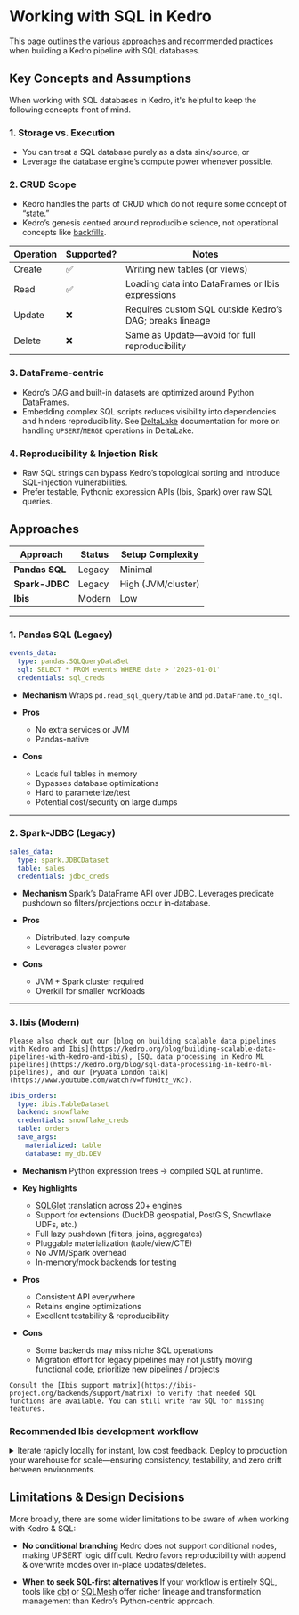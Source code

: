 
# Working with SQL in Kedro

This page outlines the various approaches and recommended practices when building a Kedro pipeline with SQL databases.

## Key Concepts and Assumptions

When working with SQL databases in Kedro, it's helpful to keep the following concepts front of mind.

### 1. Storage vs. Execution

- You can treat a SQL database purely as a data sink/source, or
- Leverage the database engine’s compute power whenever possible.

### 2. CRUD Scope

- Kedro handles the parts of CRUD which do not require some concept of “state.”
- Kedro’s genesis centred around reproducible science, not operational concepts like [backfills](https://www.ssp.sh/brain/backfill/).

| Operation | Supported? | Notes                                                   |
|-----------|------------|---------------------------------------------------------|
| Create    | ✅          | Writing new tables (or views)                           |
| Read      | ✅          | Loading data into DataFrames or Ibis expressions        |
| Update    | ❌          | Requires custom SQL outside Kedro’s DAG; breaks lineage |
| Delete    | ❌          | Same as Update—avoid for full reproducibility           |

### 3. DataFrame-centric

- Kedro’s DAG and built-in datasets are optimized around Python DataFrames.
- Embedding complex SQL scripts reduces visibility into dependencies and hinders reproducibility. See [DeltaLake](/docs/source/integrations/deltalake_versioning.md) documentation for more on handling `UPSERT`/`MERGE` operations in DeltaLake.

### 4. Reproducibility & Injection Risk

- Raw SQL strings can bypass Kedro’s topological sorting and introduce SQL-injection vulnerabilities.  
- Prefer testable, Pythonic expression APIs (Ibis, Spark) over raw SQL queries.

## Approaches

| Approach       | Status    | Setup Complexity   |
|----------------|--------|--------------------|
| **Pandas SQL** | Legacy | Minimal            |
| **Spark-JDBC** | Legacy | High (JVM/cluster) |
| **Ibis**       | Modern | Low                |

---

### 1. Pandas SQL (Legacy)

```yaml
events_data:
  type: pandas.SQLQueryDataSet
  sql: SELECT * FROM events WHERE date > '2025-01-01'
  credentials: sql_creds
```

- **Mechanism**
  Wraps `pd.read_sql_query/table` and `pd.DataFrame.to_sql`.
- **Pros**

  - No extra services or JVM
  - Pandas-native
- **Cons**

  - Loads full tables in memory
  - Bypasses database optimizations
  - Hard to parameterize/test
  - Potential cost/security on large dumps

---

### 2. Spark-JDBC (Legacy)

```yaml
sales_data:
  type: spark.JDBCDataset
  table: sales
  credentials: jdbc_creds
```

- **Mechanism**
  Spark’s DataFrame API over JDBC. Leverages predicate pushdown so filters/projections occur in-database.

- **Pros**

  - Distributed, lazy compute
  - Leverages cluster power
- **Cons**

  - JVM + Spark cluster required
  - Overkill for smaller workloads

---

### 3. Ibis (Modern)

```{tip}
Please also check out our [blog on building scalable data pipelines with Kedro and Ibis](https://kedro.org/blog/building-scalable-data-pipelines-with-kedro-and-ibis), [SQL data processing in Kedro ML pipelines](https://kedro.org/blog/sql-data-processing-in-kedro-ml-pipelines), and our [PyData London talk](https://www.youtube.com/watch?v=ffDHdtz_vKc).
```

```yaml
ibis_orders:
  type: ibis.TableDataset
  backend: snowflake
  credentials: snowflake_creds
  table: orders
  save_args:
    materialized: table
    database: my_db.DEV
```

- **Mechanism**
  Python expression trees → compiled SQL at runtime.
- **Key highlights**

  - [SQLGlot](https://github.com/tobymao/sqlglot) translation across 20+ engines
  - Support for extensions (DuckDB geospatial, PostGIS, Snowflake UDFs, etc.)
  - Full lazy pushdown (filters, joins, aggregates)
  - Pluggable materialization (table/view/CTE)
  - No JVM/Spark overhead
  - In-memory/mock backends for testing
- **Pros**

  - Consistent API everywhere
  - Retains engine optimizations
  - Excellent testability & reproducibility
- **Cons**

  - Some backends may miss niche SQL operations
  - Migration effort for legacy pipelines may not justify moving functional code, prioritize new pipelines / projects

```{warning}
Consult the [Ibis support matrix](https://ibis-project.org/backends/support/matrix) to verify that needed SQL functions are available. You can still write raw SQL for missing features.
```

### Recommended Ibis development workflow

<details>
<summary>Iterate rapidly locally for instant, low cost feedback. Deploy to production your warehouse for scale—ensuring consistency, testability, and zero drift between environments.</summary>

#### DuckDB (or SQLlite) for Development & [CI](https://en.wikipedia.org/wiki/Continuous_integration)

- In-memory, zero-config engine
- Fast startup for local iteration and unit tests
   ```yaml
   # conf/base/catalog.yml
   orders:
     type: ibis.TableDataset
     backend: duckdb
     filepath: data/03_primary/dev.duckdb
     table: orders
   ```

#### Warehouse Backend for Production & [CD](https://en.wikipedia.org/wiki/Continuous_delivery) (e.g. Snowflake or BigQuery)**

- Swap only your catalog’s backend and credentials
- Same Ibis expressions compile to your warehouse’s SQL
- Leverage scale, governance, cost controls
   ```yaml
   # conf/prod/catalog.yml
   orders:
     type: ibis.TableDataset
     backend: snowflake         # or bigquery, etc.
     credentials: warehouse_creds
     table: analytics.orders
   ```

Example pattern:

```mermaid
flowchart TD
  subgraph "Git Branches"
    DEV["dev" branch]
    PROD["main branch"]
  end

  subgraph "Catalogs"
    BASE["conf/base/catalog.yml"]
    PROD_CFG["conf/prod/catalog.yml"]
  end

  DEV -->|"uses"| BASE
  PROD -->|"uses"| PROD_CFG

  subgraph "Runners"
    CI["Kedro CI (DuckDB)"]
    RUNNER["Kedro Pipeline Code"]
    PROD_R["Kedro Prod (Warehouse)"]
  end

  BASE --> CI
  CI --> RUNNER
  PROD_CFG --> PROD_R
  PROD_R --> RUNNER

  RUNNER -->|"artifacts"| OUTPUT["Analysis & Models"]
```
</details>

## Limitations & Design Decisions

More broadly, there are some wider limitations to be aware of when working with Kedro & SQL:

- **No conditional branching**
Kedro does not support conditional nodes, making UPSERT logic difficult. Kedro favors reproducibility with append & overwrite modes over in-place updates/deletes.

- **When to seek SQL-first alternatives**
If your workflow is entirely SQL, tools like [dbt](https://github.com/dbt-labs/dbt-core) or [SQLMesh](https://github.com/TobikoData/sqlmesh) offer richer lineage and transformation management than Kedro’s Python-centric approach.
